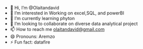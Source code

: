 - 👋 Hi, I’m @Olaitandavid
- 👀 I’m interested in Working on excel,SQL, and powerBI
- 🌱 I’m currently learning phyton
- 💞️ I’m looking to collaborate on diverse data analytical project
- 📫 How to reach me olaitandavid@gmail.com
- 😄 Pronouns: Aremzo
- ⚡ Fun fact: datafire

<!---
Olaitandavid/Olaitandavid is a ✨ special ✨ repository because its `README.md` (this file) appears on your GitHub profile.
You can click the Preview link to take a look at your changes.
--->
